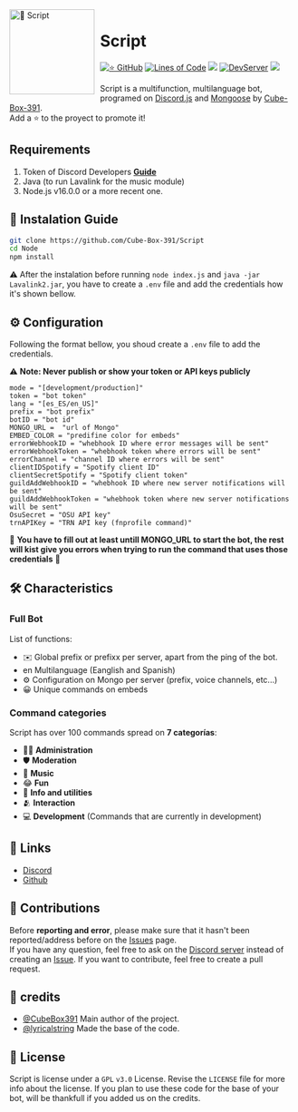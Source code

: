 <img width="150" height="150" align="left" style="float: left; margin: 0 10px 0 0;" alt="🤖 Script" src="https://cdn.discordapp.com/attachments/716260645271765024/891024190243745812/Script.png">  

# Script

[![⭐ GitHub](https://img.shields.io/github/stars/CubeBox391/Script.svg?style=social&label=Stars&style=flat)](https://github.com/LyricalString/Node/stargazers)
[![Lines of Code](https://sonarcloud.io/api/project_badges/measure?project=LyricalString_probando&metric=ncloc)](https://sonarcloud.io/dashboard?id=LyricalString_probando)
[![](https://img.shields.io/badge/discord.js-v13.0.0--dev-blue.svg?logo=npm)](https://github.com/discordjs)
[![DevServer](https://discordapp.com/api/guilds/744112347664089178/widget.png?style=shield)](https://discord.gg/kuMYA7f)
[![](https://img.shields.io/github/languages/top/Cube-Box-391/Script)]()

Script is a multifunction, multilanguage bot, programed on [Discord.js](https://discord.js.org) and [Mongoose](https://mongoosejs.com/docs/api.html) by [Cube-Box-391](https://github.com/Cube-Box-391).  
Add a ⭐ to the proyect to promote it!

## Requirements

1. Token of Discord Developers **[Guide](https://discordjs.guide/preparations/setting-up-a-bot-application.html#creating-your-bot)**
2. Java (to run Lavalink for the music module)
3. Node.js v16.0.0 or a more recent one.


## 🚀 Instalation Guide

```sh
git clone https://github.com/Cube-Box-391/Script
cd Node
npm install
```

⚠️ After the instalation before running `node index.js` and `java -jar Lavalink2.jar`, you have to create a `.env` file and add the credentials how it's shown bellow. 

## ⚙️ Configuration

Following the format bellow, you shoud create a `.env` file to add the credentials.

⚠️ **Note: Never publish or show your token or API keys publicly** 

```env
mode = "[development/production]"
token = "bot token"
lang = "[es_ES/en_US]"
prefix = "bot prefix"
botID = "bot id"
MONGO_URL =  "url of Mongo"
EMBED_COLOR = "predifine color for embeds"
errorWebhookID = "whebhook ID where error messages will be sent"
errorWebhookToken = "whebhook token where errors will be sent"
errorChannel = "channel ID where errors will be sent"
clientIDSpotify = "Spotify client ID"
clientSecretSpotify = "Spotify client token"
guildAddWebhookID = "whebhook ID where new server notifications will be sent"
guildAddWebhookToken = "whebhook token where new server notifications will be sent"
OsuSecret = "OSU API key"
trnAPIKey = "TRN API key (fnprofile command)"
```
🚨 **You have to fill out at least untill MONGO_URL to start the bot, the rest will kist give you errors when trying to run the command that uses those credentials** 🚨



## 🛠️ Characteristics

### Full Bot

List of functions:
*   ✉️ Global prefix or prefixx per server, apart from the ping of the bot.
*   en Multilanguage (Eanglish and Spanish)
*   ⚙️ Configuration on Mongo per server (prefix, voice channels, etc...)
*   😀 Unique commands on embeds



### Command categories

Script has over 100 commands spread on **7 categorías**:

*   👩‍💼 **Administration**
*   🛡 **Moderation**
*   🎵 **Music**
*   😂 **Fun**
*   🚩 **Info and utilities**
*   🫂 **Interaction**
*   💻 **Development** (Commands that are currently in development)

## 📎 Links

*   [Discord](https://discord.gg/kuMYA7f)
*   [Github](https://github.com/Cube-Box-391)

## 🤝 Contributions

Before **reporting and error**, please make sure that it hasn't been reported/address before on the [Issues](https://github.com/Cube-Box-391/Script/issues) page.   
If you have any question, feel free to ask on the [Discord server](https://discord.gg/kuMYA7f) instead of creating an [Issue](https://github.com/Cube-Box-391/Script/issues).
If you want to contribute, feel free to create a pull request.

## 📝 credits

* [@CubeBox391](https://github.com/Cube-Box-391) Main author of the project.
* [@lyricalstring](https://github.com/LyricalString) Made the base of the code.

## 📜 License

Script is license under a `GPL` `v3.0` License. Revise the `LICENSE` file for more info about the license. If you plan to use these code for the base of your bot, will be thankfull if you added us on the credits.
